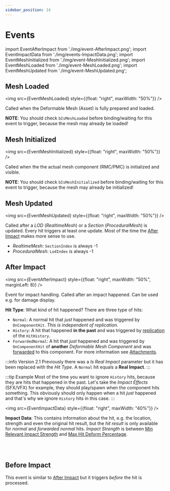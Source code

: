 ```yaml
---
sidebar_position: 14
---
```


# Events

import EventAfterImpact from './img/event-AfterImpact.png';
import EventImpactData from './img/events-ImpactData.png';
import EventMeshInitialized from './img/event-MeshInitialized.png';
import EventMeshLoaded from './img/event-MeshLoaded.png';
import EventMeshUpdated from './img/event-MeshUpdated.png';

## Mesh Loaded

<img src={EventMeshLoaded} style={{float: "right", maxWidth: "50%"}} />

Called when the Deformable Mesh (Asset) is fully prepared and loaded.

**NOTE**: You should check ``bIsMeshLoaded`` before binding/waiting for this event to trigger, because the mesh may already be loaded!

## Mesh Initialized

<img src={EventMeshInitialized} style={{float: "right", maxWidth: "50%"}} />

Called when the the actual mesh component (RMC/PMC) is initialized and visible.

**NOTE**: You should check ``bIsMeshInitialized`` before binding/waiting for this event to trigger, because the mesh may already be initialized!

## Mesh Updated

<img src={EventMeshUpdated} style={{float: "right", maxWidth: "50%"}} />

Called after a *LOD* (*RealtimeMesh*) or a *Section* (*ProceduralMesh*) is updated. Every hit triggers at least one update. Most of the time the [After Impact](#after-impact) makes more sense to use.

- *RealtimeMesh*: ``SectionIndex`` is always -1
- *ProceduralMesh*: ``LodIndex`` is always -1


## After Impact

<img src={EventAfterImpact} style={{float: "right", maxWidth: "50%", marginLeft: 8}} />

Event for impact handling. Called after an impact happened. Can be used e.g. for damage display.

**Hit Type**: What kind of hit happened? There are three type of hits:
- ``Normal``: A normal hit that *just* happened and was triggered by ``OnComponentHit``. *This is independent of replication.*
- ``History``: A hit that happened **in the past** and was triggered by [replication](./replication.md) of the ``HitHistory``.
- ``ForwardedNormal``: A hit that *just* happened and was triggered by ``OnComponentHit`` of **another** *Deformable Mesh Component* and was [forwarded](./settings.md#hit-settings) to this component. For more information see [Attachments](../../advanced-guides/vehicles/attachments.md).

:::info Version 2.1
Previously there was a *Is Real Impact* parameter but it has been replaced with the *Hit Type*. A ``Normal`` hit equals a **Real Impact**.
:::

:::tip Example
Most of the time you want to ignore ``History`` hits, because they are hits that happened in the past. Let's take the *Impact Effects* (SFX/VFX) for example, they should play/spawn when the component hits something. This obviously should only happen when a hit *just* happened and that's why we ignore ``History`` hits in this case.
:::

<img src={EventImpactData} style={{float: "right", maxWidth: "40%"}} />

**Impact Data**: This contains information about the hit, e.g. the location, strength and even the original hit result, but the *hit result* is only available for *normal* and *forwarded normal* hits. *Impact Strength* is between [Min Relevant Impact Strength](./settings#min-relevant-impact-strength) and [Max Hit Deform Percentage](./settings#max-hit-deform-percentage).

<br/><br/>

## Before Impact

This event is similar to [After Impact](#after-impact) but it triggers *before* the hit is processed.
